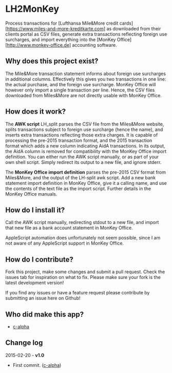 LH2MonKey
=========

Process transactions for [Lufthansa Mile&More credit cards][https://www.miles-and-more-kreditkarte.com] as downloaded from their clients portal as CSV files, generate extra transactions reflecting foreign use surcharges, and import everything into the [MonKey Office][http://www.monkey-office.de] accounting software.

Why does this project exist?
----------------------------

The Mile&More transaction statement informs about foreign use surcharges in additional columns. Effectively this gives you two transactions in one line: the actual purchase, and the foreign use surcharge. MonKey Office will however only import a single transaction per line. Hence, the CSV files downloaded from Miles&More are not directly usable with MonKey Office.

How does it work?
-----------------

The **AWK script** LH_split parses the CSV file from the Miles&More website, splits transactions subject to foreign use surcharge (hence the name), and inserts extra transactions reflecting those extra charges. It is capable of processing the pre-2015 transaction format, and the 2015 transaction format which adds a new column indicating AidA transactions. In its output, the AidA column is removed for compatibility with the MonKey Office import definition. You can either run the AWK script manually, or as part of your own shell script. Simply redirect its output to a new file, and ignore stderr.

The **MonKey Office import definition** parses the pre-2015 CSV format from Miles&More, and the output of the LH-split awk script. Add a new bank statement import definition in MonKey Office, give it a calling name, and use the contents of the text file as the import script. Further details in the MonKey Office manuals.

How do I install it?
--------------------

Call the AWK script manually, redirecting stdout to a new file, and import that new file as a bank account statement in MonKey Office.

AppleScript automation does unfortunately not seem possible, since I am not aware of any AppleScript support in MonKey Office.

How do I contribute?
--------------------

Fork this project, make some changes and submit a pull request. Check the issues tab for inspiration on what to fix. Please make sure your fork is the latest development version!

If you find any issues or have a feature request please contribute by submitting an issue here on Github!

Who did make this app?
----------------------

* [c-alpha](https://github.com/c-alpha)

Change log
----------

2015-02-20 - **v1.0**

* First commit. ([c-alpha](https://github.com/c-alpha))
